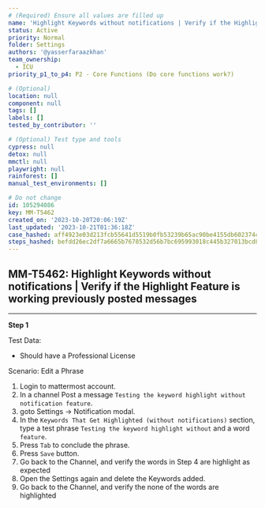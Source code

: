 ```yaml
---
# (Required) Ensure all values are filled up
name: 'Highlight Keywords without notifications | Verify if the Highlight Feature is working previously posted messages'
status: Active
priority: Normal
folder: Settings
authors: '@yasserfaraazkhan'
team_ownership:
  - ICU
priority_p1_to_p4: P2 - Core Functions (Do core functions work?)

# (Optional)
location: null
component: null
tags: []
labels: []
tested_by_contributor: ''

# (Optional) Test type and tools
cypress: null
detox: null
mmctl: null
playwright: null
rainforest: []
manual_test_environments: []

# Do not change
id: 105294086
key: MM-T5462
created_on: '2023-10-20T20:06:19Z'
last_updated: '2023-10-21T01:36:18Z'
case_hashed: aff4923e03d213fcb55641d5519b0fb53239b65ac90be4155db602374c8265a48d695425e10c13674ff59dea36e77e6e
steps_hashed: befdd26ec2df7a6665b7678532d56b7bc695993018c445b327013bcd8026dcc15a0f6e51333d67684c67cef822baa714
---
```


<!-- (Auto-generated) Based on frontmatter's "key" and "name" -->

## MM-T5462: Highlight Keywords without notifications | Verify if the Highlight Feature is working previously posted messages

---

**Step 1**

Test Data:

- Should have a Professional License

Scenario: Edit a Phrase

1. Login to mattermost account.
2. In a channel Post a message `Testing the keyword highlight without notification feature`.
3. goto Settings -> Notification modal.
4. In the `Keywords That Get Highlighted (without notifications)` section, type a test phrase `Testing the keyword highlight without` and a word `feature`.
5. Press `Tab` to conclude the phrase.
6. Press `Save` button.
7. Go back to the Channel, and verify the words in Step 4 are highlight as expected
8. Open the Settings again and delete the Keywords added.
9. Go back to the Channel, and verify the none of the words are highlighted
